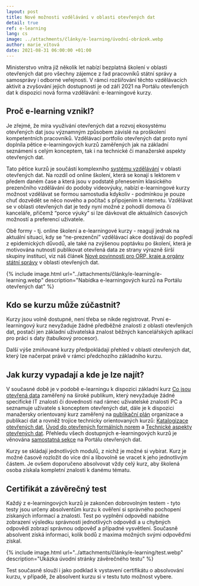 ```yaml
---
layout: post
title: Nové možnosti vzdělávání v oblasti otevřených dat
detail: true
ref: e-learning
lang: cs
image: ../attachments/články/e-learning/úvodní-obrázek.webp
author: marie_vítová
date: 2021-08-31 06:00:00 +01:00
---
```

Ministerstvo vnitra  již několik let nabízí bezplatná školení v oblasti otevřených dat pro všechny zájemce z řad pracovníků státní správy a samosprávy i odborné veřejnosti. 
V rámci rozšiřování těchto vzdělávacích aktivit a zvyšování jejich dostupnosti je od září 2021 na Portálu otevřených dat k dispozici nová forma vzdělávání: e-learningové kurzy.

<!--more-->

## Proč e-learning vznikl?

Je zřejmé, že míra využívání otevřených dat a rozvoj ekosystému otevřených dat jsou významným způsobem závislé na proškolení kompetentních pracovníků. 
Vzdělávací portfolio otevřených dat proto nyní doplnila pětice e-learningových kurzů zaměřených jak na základní seznámení s celým konceptem, tak i na technické či manažerské aspekty otevřených dat.

Tato pětice kurzů je součástí komplexního [systému vzdělávání][sekce POD] v oblasti otevřených dat. 
Na rozdíl od online školení, která se konají s lektorem v předem daném čase a která jsou v podstatě přenesením klasického prezenčního vzdělávání do podoby videovýuky, nabízí e-learningové kurzy možnost vzdělávat se formou samostudia kdykoliv - podmínkou je pouze chuť dozvědět se něco nového a počítač s připojením k internetu. 
Vzdělávat se v oblasti otevřených dat je tedy nyní možné z pohodlí domova či kanceláře, přičemž “porce výuky” si lze dávkovat dle aktuálních časových možností a preferencí uživatele.

Obě formy - tj. online školení a e-learningové kurzy - reagují jednak na aktuální situaci, kdy se “ne-prezenční” vzdělávací akce dostávají do popředí z epidemických důvodů, ale také na zvýšenou poptávku po školení, která je motivována nutností publikovat otevřená data ze strany výrazně širší skupiny institucí, viz náš článek [Nové povinnosti pro ORP, kraje a orgány státní správy][článek JaMí] v oblasti otevřených dat.

{% include image.html url="../attachments/články/e-learning/e-learning.webp" description="Nabídka e-learningových kurzů na Portálu otevřených dat" %}

## Kdo se kurzu může zúčastnit?

Kurzy jsou volně dostupné, není třeba se nikde registrovat. První e-learningový kurz nevyžaduje žádné předběžné znalosti z oblasti otevřených dat, postačí jen základní uživatelská znalost běžných kancelářských aplikací pro práci s daty (tabulkový procesor). 

Další výše zmiňované kurzy předpokládají přehled v oblasti otevřených dat, který lze načerpat právě v rámci předchozího základního kurzu.

## Jak kurzy vypadají a kde je lze najít?

V současné době je v podobě e-learningu k dispozici základní kurz [Co jsou otevřená data][úvodní kurz] zaměřený na široké publikum, který nevyžaduje žádné specifické IT znalosti či dovednosti nad rámec uživatelské znalosti PC a seznamuje uživatele s konceptem otevřených dat, dále je k dispozici manažersky orientovaný kurz zaměřený na [publikační plán][publikační plán] organizace a publikaci dat a rovněž trojice technicky orientovaných kurzů: [Katalogizace otevřených dat][katalogizace], [Úvod do otevřených formálních norem][úvod do OFN] a [Technické aspekty otevřených dat][technické aspekty]. Přehledu všech dostupných e-learningových kurzů je věnována [samostatná sekce][sekce e-learning] na Portálu otevřených dat.

Kurzy se skládají jednotlivých modulů, z nichž je možné si vybírat. Kurz je možné časově rozložit do více dní a libovolně se vracet k jeho jednotlivým částem. Je ovšem doporučeno absolvovat vždy celý kurz, aby školená osoba získala kompletní znalosti k danému tématu.

## Certifikát a závěrečný test

Každý z e-learningových kurzů je zakončen dobrovolným testem - tyto testy jsou určeny absolventům kurzu k ověření si správného pochopení získaných informací a znalostí. Test po vyplnění odpovědí nabídne zobrazení výsledku správnosti jednotlivých odpovědí a u chybných odpovědí zobrazí správnou odpověď a případné vysvětlení. Současně absolvent získá informaci, kolik bodů z maxima možných svými odpověďmi získal.

{% include image.html url="../attachments/články/e-learning/test.webp" description="Ukázka úvodní stránky závěrečného testu" %}

Test současně slouží i jako podklad k vystavení certifikátu o absolvování kurzu, v případě, že absolvent kurzu si v testu tuto možnost vybere.
    
[sekce POD]: /vzdělávání/ "Sekce vzdělávání na POD"
[článek JaMí]: /články/nové-povinnosti-pro-obce-kraje-a-orgány-státní-správy-v-oblasti-otevřených-dat "Úřední desky - článek JaMí"
[úvodní kurz]: /vzdělávání/e-learning/co-jsou-otevřená-data/ "Kurz Co jsou otevřená data"
[publikační plán]: /vzdělávání/e-learning/publikační-plán-a-publikace-dat/ "Kurz Publikační plán"
[katalogizace]: /vzdělávání/e-learning/katalogizace-otevřených-dat/ "Kurz Katalogizace"
[úvod do OFN]: /vzdělávání/e-learning/otevřené-formální-normy-ofn/ "Kurz Úvod do OFN"
[technické aspekty]: /vzdělávání/e-learning/technické-aspekty-otevřených-dat/ "Kurz Technické aspekty OD"
[sekce e-learning]: /vzdělávání/e-learning/ "POD - E-learning"
